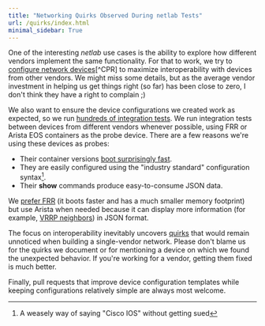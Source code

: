 ```yaml
---
title: "Networking Quirks Observed During netlab Tests"
url: /quirks/index.html
minimal_sidebar: True
---
```

One of the interesting _netlab_ use cases is the ability to explore how different vendors implement the same functionality.
For that to work, we try to [configure network devices](https://github.com/ipspace/netlab/tree/dev/netsim/ansible/templates)[^CPR] to maximize interoperability with devices from other vendors. We might miss some details, but as the average vendor investment in helping us get things right (so far) has been close to zero, I don't think they have a right to complain ;)

We also want to ensure the device configurations we created work as expected, so we run [hundreds of integration tests](https://tests.netlab.tools/). We run integration tests between devices from different vendors whenever possible, using FRR or Arista EOS containers as the probe device. There are a few reasons we're using these devices as probes:

* Their container versions [boot surprisingly fast](https://blog.ipspace.net/2023/02/virtual-device-boot-times/).
* They are easily configured using the "industry standard" configuration syntax[^WIOS].
* Their **show** commands produce easy-to-consume JSON data.

[^WIOS]: A weasely way of saying "Cisco IOS" without getting sued

We [prefer FRR](/2023/06/learn-routing-protocols-frr/) (it boots faster and has a much smaller memory footprint) but use Arista when needed because it can display more information (for example, [VRRP neighbors](/2025/01/sturgeon-law-vrrp-edition/)) in JSON format.

The focus on interoperability inevitably uncovers [quirks](/tag/netlab/#quirks) that would remain unnoticed when building a single-vendor network. Please don't blame us for the quirks we document or for mentioning a device on which we found the unexpected behavior. If you're working for a vendor, getting them fixed is much better.

Finally, pull requests that improve device configuration templates while keeping configurations relatively simple are always most welcome.

